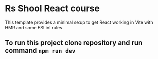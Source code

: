 # Rs Shool React course

This template provides a minimal setup to get React working in Vite with HMR and some ESLint rules.

## To run this project clone repository and run command `npm run dev`
